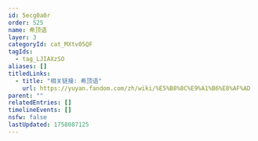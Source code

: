 ```yaml
---
id: 5ecg0a0r
order: 525
name: 希顶语
layer: 3
categoryId: cat_MXtv05QF
tagIds:
  - tag_LJIAXzSO
aliases: []
titledLinks:
  - title: "相关链接: 希顶语"
    url: https://yuyan.fandom.com/zh/wiki/%E5%B8%8C%E9%A1%B6%E8%AF%AD
parent: ""
relatedEntries: []
timelineEvents: []
nsfw: false
lastUpdated: 1758087125
---
```


